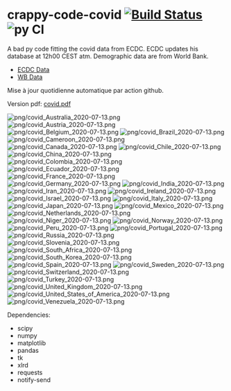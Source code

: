 # crappy-code-covid [![Build Status](https://cloud.drone.io/api/badges/a-lemonnier/crappy-code-covid/status.svg)](https://cloud.drone.io/a-lemonnier/crappy-code-covid) ![py CI](https://github.com/a-lemonnier/crappy-code-covid/workflows/py%20CI/badge.svg)
 
A bad py code fitting the covid data from ECDC. ECDC updates his database at 12h00 CEST atm. Demographic data are from World Bank.
 
- [ECDC Data](https://www.ecdc.europa.eu/en/publications-data/download-todays-data-geographic-distribution-covid-19-cases-worldwide)
- [WB Data](https://data.worldbank.org/indicator/sp.pop.totl)
 
 
Mise à jour quotidienne automatique par action github.
 
Version pdf: [covid.pdf](https://github.com/a-lemonnier/crappy-code-covid/raw/master/covid.pdf)
 
![png/covid_Australia_2020-07-13.png](png/covid_Australia_2020-07-13.png)
![png/covid_Austria_2020-07-13.png](png/covid_Austria_2020-07-13.png)
![png/covid_Belgium_2020-07-13.png](png/covid_Belgium_2020-07-13.png)
![png/covid_Brazil_2020-07-13.png](png/covid_Brazil_2020-07-13.png)
![png/covid_Cameroon_2020-07-13.png](png/covid_Cameroon_2020-07-13.png)
![png/covid_Canada_2020-07-13.png](png/covid_Canada_2020-07-13.png)
![png/covid_Chile_2020-07-13.png](png/covid_Chile_2020-07-13.png)
![png/covid_China_2020-07-13.png](png/covid_China_2020-07-13.png)
![png/covid_Colombia_2020-07-13.png](png/covid_Colombia_2020-07-13.png)
![png/covid_Ecuador_2020-07-13.png](png/covid_Ecuador_2020-07-13.png)
![png/covid_France_2020-07-13.png](png/covid_France_2020-07-13.png)
![png/covid_Germany_2020-07-13.png](png/covid_Germany_2020-07-13.png)
![png/covid_India_2020-07-13.png](png/covid_India_2020-07-13.png)
![png/covid_Iran_2020-07-13.png](png/covid_Iran_2020-07-13.png)
![png/covid_Ireland_2020-07-13.png](png/covid_Ireland_2020-07-13.png)
![png/covid_Israel_2020-07-13.png](png/covid_Israel_2020-07-13.png)
![png/covid_Italy_2020-07-13.png](png/covid_Italy_2020-07-13.png)
![png/covid_Japan_2020-07-13.png](png/covid_Japan_2020-07-13.png)
![png/covid_Mexico_2020-07-13.png](png/covid_Mexico_2020-07-13.png)
![png/covid_Netherlands_2020-07-13.png](png/covid_Netherlands_2020-07-13.png)
![png/covid_Niger_2020-07-13.png](png/covid_Niger_2020-07-13.png)
![png/covid_Norway_2020-07-13.png](png/covid_Norway_2020-07-13.png)
![png/covid_Peru_2020-07-13.png](png/covid_Peru_2020-07-13.png)
![png/covid_Portugal_2020-07-13.png](png/covid_Portugal_2020-07-13.png)
![png/covid_Russia_2020-07-13.png](png/covid_Russia_2020-07-13.png)
![png/covid_Slovenia_2020-07-13.png](png/covid_Slovenia_2020-07-13.png)
![png/covid_South_Africa_2020-07-13.png](png/covid_South_Africa_2020-07-13.png)
![png/covid_South_Korea_2020-07-13.png](png/covid_South_Korea_2020-07-13.png)
![png/covid_Spain_2020-07-13.png](png/covid_Spain_2020-07-13.png)
![png/covid_Sweden_2020-07-13.png](png/covid_Sweden_2020-07-13.png)
![png/covid_Switzerland_2020-07-13.png](png/covid_Switzerland_2020-07-13.png)
![png/covid_Turkey_2020-07-13.png](png/covid_Turkey_2020-07-13.png)
![png/covid_United_Kingdom_2020-07-13.png](png/covid_United_Kingdom_2020-07-13.png)
![png/covid_United_States_of_America_2020-07-13.png](png/covid_United_States_of_America_2020-07-13.png)
![png/covid_Venezuela_2020-07-13.png](png/covid_Venezuela_2020-07-13.png)
 
Dependencies:
- scipy
- numpy
- matplotlib
- pandas
- tk
- xlrd
- requests
- notify-send
